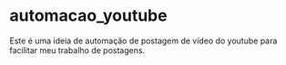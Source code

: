 # automacao_youtube
Este é uma ideia de automação de postagem de vídeo do youtube para facilitar meu trabalho de postagens.
